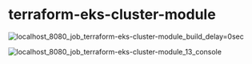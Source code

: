 # terraform-eks-cluster-module


![localhost_8080_job_terraform-eks-cluster-module_build_delay=0sec](https://user-images.githubusercontent.com/50985434/235289619-08c36e07-aeb8-4ab9-a643-2e8ab7e6fec4.png)


![localhost_8080_job_terraform-eks-cluster-module_13_console](https://user-images.githubusercontent.com/50985434/235291500-3d2607b4-66ea-4ec5-8b89-6f03504cd5a9.png)



